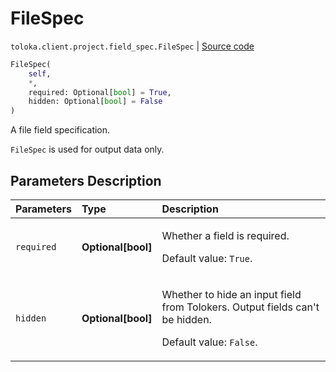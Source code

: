 # FileSpec
`toloka.client.project.field_spec.FileSpec` | [Source code](https://github.com/Toloka/toloka-kit/blob/v1.2.1/src/client/project/field_spec.py#L116)

```python
FileSpec(
    self,
    *,
    required: Optional[bool] = True,
    hidden: Optional[bool] = False
)
```

A file field specification.


`FileSpec` is used for output data only.

## Parameters Description

| Parameters | Type | Description |
| :----------| :----| :-----------|
`required`|**Optional\[bool\]**|<p>Whether a field is required. </p><p>Default value: `True`.</p>
`hidden`|**Optional\[bool\]**|<p>Whether to hide an input field from Tolokers. Output fields can&#x27;t be hidden. </p><p>Default value: `False`.</p>
